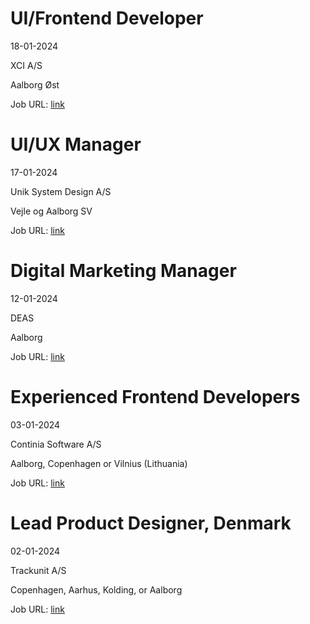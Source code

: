 # UI/Frontend Developer
18-01-2024

XCI A/S

Aalborg Øst

Job URL: [link](https://xci.teamtailor.com/jobs/3218939-ui-frontend-developer?promotion=885403-jobindex)


# UI/UX Manager
17-01-2024

Unik System Design A/S

Vejle og Aalborg SV

Job URL: [link](https://candidate.hr-manager.net/ApplicationInit.aspx?cid=1767&ProjectId=143733&DepartmentId=18959&MediaId=4617)


# Digital Marketing Manager
12-01-2024

DEAS

Aalborg

Job URL: [link](https://job.deasgroup.com/ad/digital-marketing-manager/aq9ghj/da)


# Experienced Frontend Developers
03-01-2024

Continia Software A/S

Aalborg, Copenhagen or Vilnius (Lithuania)

Job URL: [link](https://candidate.hr-manager.net/ApplicationInit.aspx?cid=2032&ProjectId=143642&DepartmentId=18972&MediaId=5)


# Lead Product Designer, Denmark
02-01-2024

Trackunit A/S

Copenhagen, Aarhus, Kolding, or Aalborg

Job URL: [link](https://trackunit.com/jobs/?hr=show-job/177731&linkref=163484&locale=en_US)


